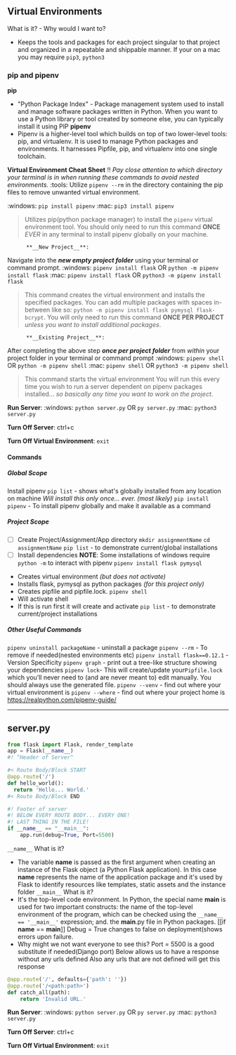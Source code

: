 ## Virtual Environments
What is it? - Why would I want to?
- Keeps the tools and packages for each project singular to that project and organized in a repeatable and shippable manner.
If your on a mac you may require `pip3`, `python3`
### pip and pipenv
__pip__ 
- "Python Package Index" - Package management system used to install and manage software packages written in Python. When you want to use a Python library or tool created by someone else, you can typically install it using PIP
__pipenv__ 
- Pipenv is a higher-level tool which builds on top of two lower-level tools: pip, and virtualenv. It is used to manage Python packages and environments. It harnesses Pipfile, pip, and virtualenv into one single toolchain.

**__Virtual Environment Cheat Sheet__** 
:bangbang: *Pay close attention to which directory your terminal is in when running these commands to avoid nested environments.*
:tools: Utilize `pipenv --rm` in the directory containing the pip files to remove unwanted virtual environment. 

:windows:  `pip install pipenv` 
:mac:  `pip3 install pipenv`
> Utilizes pip(python package manager) to install the `pipenv` virtual environment tool.
> You should only need to run this command **__ONCE__** *EVER* in any terminal to install pipenv globally on your machine.

          **__New Project__**:
Navigate into the *__new empty project folder__* using your terminal or command prompt.
:windows:  `pipenv install flask` OR `python -m pipenv install flask`
:mac:  `pipenv install flask` OR `python3 -m pipenv install flask`
> This command creates the virtual environment and installs the specified packages.
> You can add multiple packages with spaces in-between like so:
>  `python -m pipenv install flask pymysql flask-bcrypt`.
> You will only need to run this command __ONCE PER PROJECT__ *unless you want to install additional packages*.

          **__Existing Project__**:
After completing the above step *__once per project folder__* from *within* your project folder in your terminal or command prompt
:windows:  `pipenv shell` OR `python -m pipenv shell`
:mac:  `pipenv shell` OR `python3 -m pipenv shell`
> This command starts the virtual environment
> You will run this every time you wish to run a server dependent on pipenv packages installed... *so basically any time you want to work on the project*.

 **__Run Server__**:
:windows:  `python server.py` OR `py server.py`
:mac:  `python3 server.py` 

**__Turn Off Server__**:
ctrl+c

**__Turn Off Virtual Environment__**:
`exit`
#### Commands
##### Global Scope
Install pipenv
`pip list` - shows what's globally installed from any location on machine
*Will install this only once... ever. (most likely)*
`pip install pipenv` - To install pipenv globally and make it available as a command
##### Project Scope
- [ ] Create Project/Assignment/App directory
`mkdir assignmentName` 
`cd assignmentName`
`pip list` - to demonstrate current/global installations
- [ ] Install dependencies
__NOTE__: Some installations of windows require `python -m`  to interact with pipenv
`pipenv install flask pymysql` 
- Creates virtual environment *(but does not activate)*
- Installs flask, pymysql as python packages *(for this project only)*
- Creates pipfile and pipfile.lock. 
`pipenv shell ` 
- Will activate shell
- If this is run first it will create and activate
`pip list` - to demonstrate current/project installations

##### Other Useful Commands
`pipenv uninstall packageName` - uninstall a package
`pipenv --rm` - To remove if needed(nested environments etc)
`pipenv install flask==0.12.1` - Version Specificity
`pipenv graph` - print out a tree-like structure showing your dependencies
`pipenv lock`- This will create/update your`Pipfile.lock` which you’ll never need to (and are never meant to) edit manually. You should always use the generated file.
`pipenv --venv` - find out where your virtual environment is
`pipenv --where` - find out where your project home is
https://realpython.com/pipenv-guide/

---
## server.py
```python
from flask import Flask, render_template
app = Flask(__name__)
#! ^Header of Server^

#< Route Body/Block START
@app.route('/')
def hello_world():
  return 'Hello... World.'
#< Route Body/Block END

#! Footer of server
#! BELOW EVERY ROUTE BODY... EVERY ONE!
#! LAST THING IN THE FILE!
if __name__ == "__main__":
    app.run(debug=True, Port=5500)
```
`__name__` What is it?  
- The variable __name__ is passed as the first argument when creating an instance of the Flask object (a Python Flask application). In this case __name__ represents the name of the application package and it's used by Flask to identify resources like templates, static assets and the instance folder
`__main__` What is it?
- It's the top-level code environment. In Python, the special name __main__ is used for two important constructs: the name of the top-level environment of the program, which can be checked using the `__name__ == '__main__'` expression; and. the __main__.py file in Python packages.
[[if __name__ == __main__]]
Debug = True changes to false on deployment(shows errors upon failure.
- Why might we not want everyone to see this?
Port = 5500 is a good substitute if needed(Django port)
Below allows us to have a response without any urls defined
Also any urls that are not defined will get this response
```python
@app.route('/', defaults={'path': ''})
@app.route('/<path:path>')
def catch_all(path):
    return 'Invalid URL.'
```

 **__Run Server__**:
:windows:  `python server.py` OR `py server.py`
:mac:  `python3 server.py` 

**__Turn Off Server__**:
ctrl+c

**__Turn Off Virtual Environment__**:
`exit`